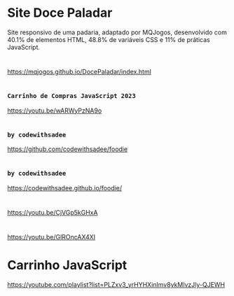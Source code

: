 # Site Doce Paladar
Site responsivo de uma padaria, adaptado por MQJogos,
desenvolvido com 40.1% de elementos HTML, 48.8% de variáveis CSS e 
11% de práticas JavaScript.
#
https://mqjogos.github.io/DocePaladar/index.html
#
#
### `Carrinho de Compras JavaScript 2023`
https://youtu.be/wARWyPzNA9o
#
#
### `by codewithsadee`
https://github.com/codewithsadee/foodie
#
### `by codewithsadee`
https://codewithsadee.github.io/foodie/
#

https://youtu.be/CjVGp5kGHxA

#

https://youtu.be/GlROncAX4XI
#
# Carrinho JavaScript
https://youtube.com/playlist?list=PLZxv3_yrHYHXinImv8ykMlvzJly-QJEWH

